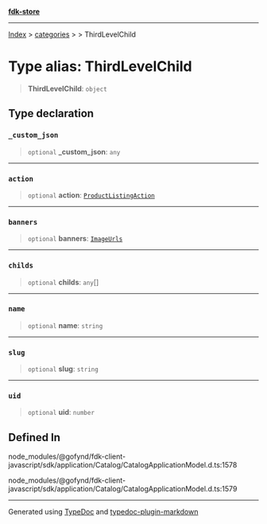 [**fdk-store**](../../../README.md)
***

[Index](../../../API.md) > [categories](../../README.md) > [<internal>](../README.md) > ThirdLevelChild

# Type alias: ThirdLevelChild

> **ThirdLevelChild**: `object`

## Type declaration

### `_custom_json`

> `optional` **\_custom\_json**: `any`

***

### `action`

> `optional` **action**: [`ProductListingAction`](../../../brands/internal_/type-aliases/type-alias.ProductListingAction.md)

***

### `banners`

> `optional` **banners**: [`ImageUrls`](../../../brands/internal_/type-aliases/type-alias.ImageUrls.md)

***

### `childs`

> `optional` **childs**: `any`[]

***

### `name`

> `optional` **name**: `string`

***

### `slug`

> `optional` **slug**: `string`

***

### `uid`

> `optional` **uid**: `number`

## Defined In

node\_modules/@gofynd/fdk-client-javascript/sdk/application/Catalog/CatalogApplicationModel.d.ts:1578

node\_modules/@gofynd/fdk-client-javascript/sdk/application/Catalog/CatalogApplicationModel.d.ts:1579

***
Generated using [TypeDoc](https://typedoc.org/) and [typedoc-plugin-markdown](https://www.npmjs.com/package/typedoc-plugin-markdown)
